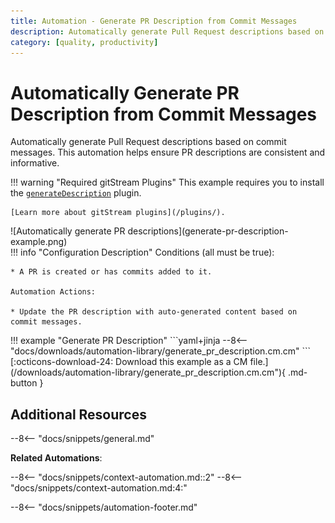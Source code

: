 ```yaml
---
title: Automation - Generate PR Description from Commit Messages
description: Automatically generate Pull Request descriptions based on commit messages.
category: [quality, productivity]
---
```

# Automatically Generate PR Description from Commit Messages

Automatically generate Pull Request descriptions based on commit messages. This automation helps ensure PR descriptions are consistent and informative.

!!! warning "Required gitStream Plugins"
    This example requires you to install the [`generateDescription`](/filter-function-plugins/#generatedescription) plugin.

    [Learn more about gitStream plugins](/plugins/).

<div class="automationImage" style="align:right" markdown="1">
![Automatically generate PR descriptions](generate-pr-description-example.png)
</div>
<div class="automationDescription" markdown="1">
!!! info "Configuration Description"
    Conditions (all must be true):

    * A PR is created or has commits added to it.

    Automation Actions:

    * Update the PR description with auto-generated content based on commit messages.
</div>
<div class="automationExample" markdown="1">
!!! example "Generate PR Description"
    ```yaml+jinja
    --8<-- "docs/downloads/automation-library/generate_pr_description.cm.cm"
    ```
    <div class="result" markdown>
      <span>
      [:octicons-download-24: Download this example as a CM file.](/downloads/automation-library/generate_pr_description.cm.cm"){ .md-button }
      </span>
    </div>
</div>

## Additional Resources

--8<-- "docs/snippets/general.md"

**Related Automations**:

--8<-- "docs/snippets/context-automation.md::2"
--8<-- "docs/snippets/context-automation.md:4:"

--8<-- "docs/snippets/automation-footer.md"
